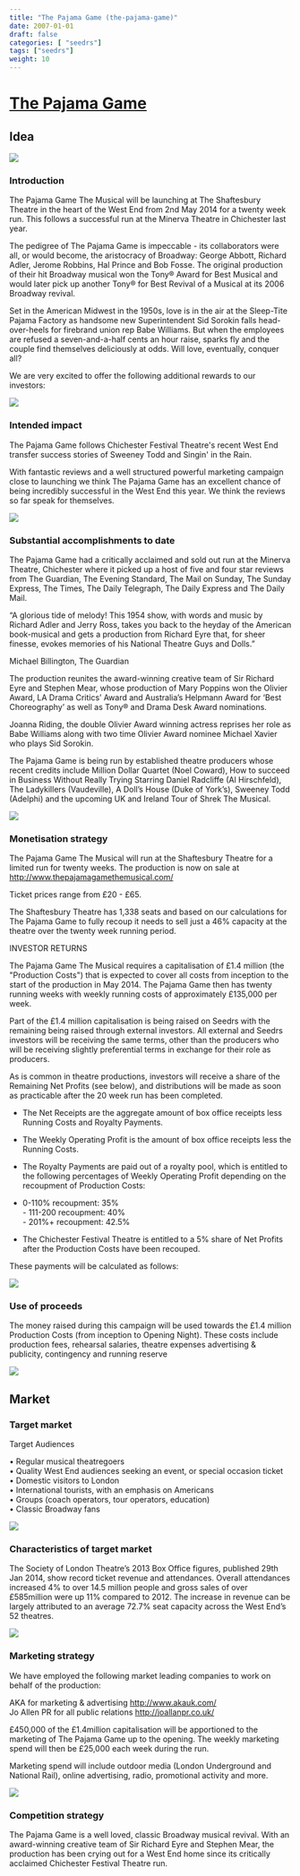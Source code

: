 ```yaml
---
title: "The Pajama Game (the-pajama-game)"
date: 2007-01-01
draft: false
categories: [ "seedrs"]
tags: ["seedrs"]
weight: 10
---
```


# [The Pajama Game](https://www.seedrs.com/the-pajama-game)

## Idea

![](/img/seedrs/uploads/startup/section_image/image/735/o1foai3smf3yngirs3f9n5zkc9f22h6/Pajama_Game_main_pic.png?w=600&fit=clip&s=c44a41f6c1b673aca35d87f6b04a68e2)

### Introduction

The Pajama Game The Musical will be launching at The Shaftesbury Theatre in the heart of the West End from 2nd May 2014 for a twenty week run. This follows a successful run at the Minerva Theatre in Chichester last year.

The pedigree of The Pajama Game is impeccable - its collaborators were all, or would become, the aristocracy of Broadway: George Abbott, Richard Adler, Jerome Robbins, Hal Prince and Bob Fosse. The original production of their hit Broadway musical won the Tony® Award for Best Musical and would later pick up another Tony® for Best Revival of a Musical at its 2006 Broadway revival.

Set in the American Midwest in the 1950s, love is in the air at the Sleep-Tite Pajama Factory as handsome new Superintendent Sid Sorokin falls head-over-heels for firebrand union rep Babe Williams. But when the employees are refused a seven-and-a-half cents an hour raise, sparks fly and the couple find themselves deliciously at odds. Will love, eventually, conquer all?

We are very excited to offer the following additional rewards to our investors:

![](/img/seedrs/uploads/startup/section_image/image/758/qphx28eghuxb0cd8nag3l23av7fsmif/Screen_Shot_2014-02-10_at_13.05.33.png?rect=0%2C0%2C987%2C556&w=600&fit=clip&s=3e005559a5cc570b7ff51c44271126d4)

### Intended impact

The Pajama Game follows Chichester Festival Theatre's recent West End transfer success stories of Sweeney Todd and Singin' in the Rain.

With fantastic reviews and a well structured powerful marketing campaign close to launching we think The Pajama Game has an excellent chance of being incredibly successful in the West End this year. We think the reviews so far speak for themselves.

![](/img/seedrs/uploads/startup/section_image/image/737/64jnhgw55gj3ydvs7n7i42brmygdfei/PJGame_Reviews.png?w=600&fit=clip&s=3789edf0becb12da023fcecd6305799b)

### Substantial accomplishments to date

The Pajama Game had a critically acclaimed and sold out run at the Minerva Theatre, Chichester where it picked up a host of five and four star reviews from The Guardian, The Evening Standard, The Mail on Sunday, The Sunday Express, The Times, The Daily Telegraph, The Daily Express and The Daily Mail.

“A glorious tide of melody! This 1954 show, with words and music by Richard Adler and Jerry Ross, takes you back to the heyday of the American book-musical and gets a production from Richard Eyre that, for sheer finesse, evokes memories of his National Theatre Guys and Dolls.”

Michael Billington, The Guardian

The production reunites the award-winning creative team of Sir Richard Eyre and Stephen Mear, whose production of Mary Poppins won the Olivier Award, LA Drama Critics’ Award and Australia’s Helpmann Award for ‘Best Choreography’ as well as Tony® and Drama Desk Award nominations.

Joanna Riding, the double Olivier Award winning actress reprises her role as Babe Williams along with two time Olivier Award nominee Michael Xavier who plays Sid Sorokin.

The Pajama Game is being run by established theatre producers whose recent credits include Million Dollar Quartet (Noel Coward), How to succeed in Business Without Really Trying Starring Daniel Radcliffe (Al Hirschfeld), The Ladykillers (Vaudeville), A Doll’s House (Duke of York’s), Sweeney Todd (Adelphi) and the upcoming UK and Ireland Tour of Shrek The Musical.

![](/img/seedrs/uploads/startup/section_image/image/738/pyo49h3ebg2xovv7b6oea3l37updh2/The_Pajama_Game_Company__4_._Photography_by_Catherine_Ashmore.jpg?w=600&fit=clip&s=dab7f1ca261b2dfdeeea8fe66e5dd78e)

### Monetisation strategy

The Pajama Game The Musical will run at the Shaftesbury Theatre for a limited run for twenty weeks. The production is now on sale at <a target="_blank" rel="nofollow" class="outside" href="http://www.thepajamagamethemusical.com/">http://www.thepajamagamethemusical.com/</a>

Ticket prices range from £20 - £65.

The Shaftesbury Theatre has 1,338 seats and based on our calculations for The Pajama Game to fully recoup it needs to sell just a 46% capacity at the theatre over the twenty week running period.

INVESTOR RETURNS

The Pajama Game The Musical requires a capitalisation of £1.4 million (the "Production Costs") that is expected to cover all costs from inception to the start of the production in May 2014. The Pajama Game then has twenty running weeks with weekly running costs of approximately £135,000 per week.

Part of the £1.4 million capitalisation is being raised on Seedrs with the remaining being raised through external investors. All external and Seedrs investors will be receiving the same terms, other than the producers who will be receiving slightly preferential terms in exchange for their role as producers.

As is common in theatre productions, investors will receive a share of the Remaining Net Profits (see below), and distributions will be made as soon as practicable after the 20 week run has been completed.

* The Net Receipts are the aggregate amount of box office receipts less Running Costs and Royalty Payments.

* The Weekly Operating Profit is the amount of box office receipts less the Running Costs.

* The Royalty Payments are paid out of a royalty pool, which is entitled to the following percentages of Weekly Operating Profit depending on the recoupment of Production Costs:

- 0-110% recoupment: 35% <br> - 111-200 recoupment: 40% <br> - 201%+ recoupment: 42.5%

* The Chichester Festival Theatre is entitled to a 5% share of Net Profits after the Production Costs have been recouped.

These payments will be calculated as follows:

![](/img/seedrs/uploads/startup/section_image/image/759/813jgvkschifl9oigzqzdo61dpp3b5h/Recoupment.png?w=600&fit=clip&s=b4227815a7c17aae42c122971c1bce11)

### Use of proceeds

The money raised during this campaign will be used towards the £1.4 million Production Costs (from inception to Opening Night). These costs include production fees, rehearsal salaries, theatre expenses advertising &amp; publicity, contingency and running reserve

![](/img/seedrs/uploads/startup/section_image/image/760/ndae848hz2w5uel90iwa4hqds95o6fc/The_Pajama_Game_Company__2_._Photography_by_Catherine_Ashmore.jpg?w=600&fit=clip&s=0d0b5a203d62ad1daaa0bf6abe63654b)

## Market

### Target market

Target Audiences

• Regular musical theatregoers <br>• Quality West End audiences seeking an event, or special occasion ticket <br>• Domestic visitors to London <br>• International tourists, with an emphasis on Americans <br>• Groups (coach operators, tour operators, education) <br>• Classic Broadway fans

![](https://seedrs.imgix.net/uploads/startup/section_image/image/739/d69kpfqcb0ik2tcqquwq2m6rkphc5cl/Underground.jpg?w=600&fit=clip&s=1b82eec7edac7b80c84b02c37bb6334d)

### Characteristics of target market

The Society of London Theatre’s 2013 Box Office figures, published 29th Jan 2014, show record ticket revenue and attendances. Overall attendances increased 4% to over 14.5 million people and gross sales of over £585million were up 11% compared to 2012. The increase in revenue can be largely attributed to an average 72.7% seat capacity across the West End’s 52 theatres.

![](https://seedrs.imgix.net/uploads/startup/section_image/image/740/jrttutps3mtrsqlfnyinwn1tfir8zu9/cast_main.jpg?w=600&fit=clip&s=73bc7819b4e1d8f2b0a182ad5596998f)

### Marketing strategy

We have employed the following market leading companies to work on behalf of the production:

AKA for marketing &amp; advertising <a target="_blank" rel="nofollow" class="outside" href="http://www.akauk.com/">http://www.akauk.com/</a> <br>Jo Allen PR for all public relations <a target="_blank" rel="nofollow" class="outside" href="http://joallanpr.co.uk/">http://joallanpr.co.uk/</a>

£450,000 of the £1.4million capitalisation will be apportioned to the marketing of The Pajama Game up to the opening. The weekly marketing spend will then be £25,000 each week during the run.

Marketing spend will include outdoor media (London Underground and National Rail), online advertising, radio, promotional activity and more.

![](https://seedrs.imgix.net/uploads/startup/section_image/image/741/5dyt1o2lrxdioahd34t5m5ohqurnwdy/Bus-stop.png?w=600&fit=clip&s=d6d1ea8c8b26124e831c4ac1c424cc94)

### Competition strategy

The Pajama Game is a well loved, classic Broadway musical revival. With an award-winning creative team of Sir Richard Eyre and Stephen Mear, the production has been crying out for a West End home since its critically acclaimed Chichester Festival Theatre run.

